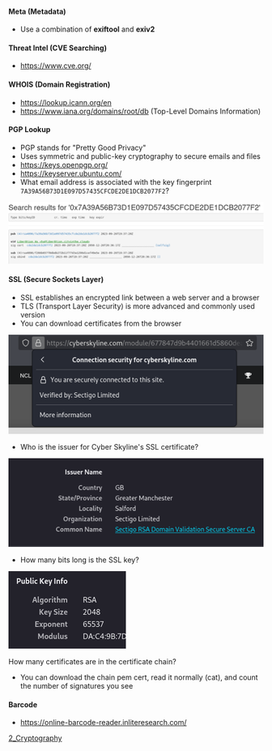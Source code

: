 #### Meta (Metadata)
* Use a combination of **exiftool** and **exiv2**

#### Threat Intel (CVE Searching)
* https://www.cve.org/

#### WHOIS (Domain Registration)
* https://lookup.icann.org/en
* https://www.iana.org/domains/root/db (Top-Level Domains Information)

#### PGP Lookup
* PGP stands for "Pretty Good Privacy"
* Uses symmetric and public-key cryptography to secure emails and files
* https://keys.openpgp.org/
* https://keyserver.ubuntu.com/
* What email address is associated with the key fingerprint `7A39A56B73D1E097D57435CFCDE2DE1DCB2077F2`?

![](images/pgp-fingerprint.png)

#### SSL (Secure Sockets Layer)
* SSL establishes an encrypted link between a web server and a browser
* TLS (Transport Layer Security) is more advanced and commonly used version
* You can download certificates from the browser

![](images/ssl-cert.png)

* Who is the issuer for Cyber Skyline's SSL certificate?

![](images/cert-issuer.png)

* How many bits long is the SSL key?

![](images/cert-key-info.png)

How many certificates are in the certificate chain?
* You can download the chain pem cert, read it normally (cat), and count the number of signatures you see

#### Barcode
* https://online-barcode-reader.inliteresearch.com/

[2\_Cryptography](2-Cryptography.md)